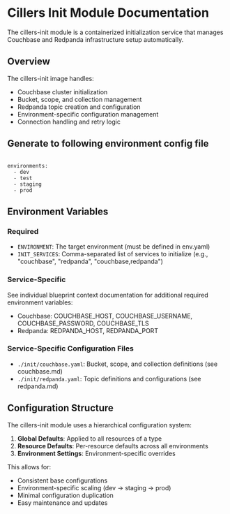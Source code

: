 # Cillers Init Module Documentation

The cillers-init module is a containerized initialization service that manages Couchbase and Redpanda infrastructure setup automatically.

## Overview
The cillers-init image handles:
- Couchbase cluster initialization
- Bucket, scope, and collection management
- Redpanda topic creation and configuration
- Environment-specific configuration management
- Connection handling and retry logic

## Generate to following environment config file

<code path="./conf/init/env.yaml">
environments:
  - dev
  - test
  - staging
  - prod
</code>

## Environment Variables

### Required
- `ENVIRONMENT`: The target environment (must be defined in env.yaml)
- `INIT_SERVICES`: Comma-separated list of services to initialize (e.g., "couchbase", "redpanda", "couchbase,redpanda")

### Service-Specific
See individual blueprint context documentation for additional required environment variables:
- Couchbase: COUCHBASE_HOST, COUCHBASE_USERNAME, COUCHBASE_PASSWORD, COUCHBASE_TLS
- Redpanda: REDPANDA_HOST, REDPANDA_PORT

### Service-Specific Configuration Files
- `./init/couchbase.yaml`: Bucket, scope, and collection definitions (see couchbase.md)
- `./init/redpanda.yaml`: Topic definitions and configurations (see redpanda.md)

## Configuration Structure

The cillers-init module uses a hierarchical configuration system:

1. **Global Defaults**: Applied to all resources of a type
2. **Resource Defaults**: Per-resource defaults across all environments
3. **Environment Settings**: Environment-specific overrides

This allows for:
- Consistent base configurations
- Environment-specific scaling (dev → staging → prod)
- Minimal configuration duplication
- Easy maintenance and updates
